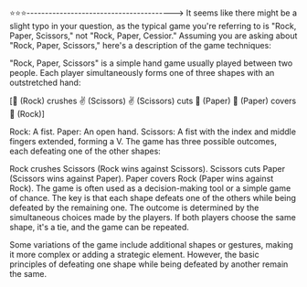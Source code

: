 ⭐⭐⭐---------------------------------------->
It seems like there might be a slight typo in your question, as the typical game you're referring to is "Rock, Paper, Scissors," not "Rock, Paper, Cessior." Assuming you are asking about "Rock, Paper, Scissors," here's a description of the game techniques:

"Rock, Paper, Scissors" is a simple hand game usually played between two people. Each player simultaneously forms one of three shapes with an outstretched hand:

[👊 (Rock) crushes ✌️ (Scissors)
✌️ (Scissors) cuts 🤚 (Paper)
🤚 (Paper) covers 👊 (Rock)]

Rock: A fist.
Paper: An open hand.
Scissors: A fist with the index and middle fingers extended, forming a V.
The game has three possible outcomes, each defeating one of the other shapes:

Rock crushes Scissors (Rock wins against Scissors).
Scissors cuts Paper (Scissors wins against Paper).
Paper covers Rock (Paper wins against Rock).
The game is often used as a decision-making tool or a simple game of chance. The key is that each shape defeats one of the others while being defeated by the remaining one. The outcome is determined by the simultaneous choices made by the players. If both players choose the same shape, it's a tie, and the game can be repeated.

Some variations of the game include additional shapes or gestures, making it more complex or adding a strategic element. However, the basic principles of defeating one shape while being defeated by another remain the same.
